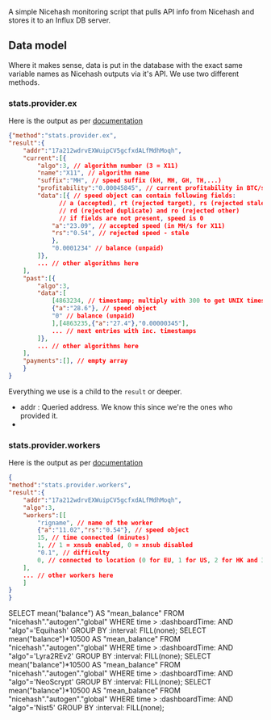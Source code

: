 A simple Nicehash monitoring script that pulls API info from Nicehash and stores it to an Influx DB server.

## Data model

Where it makes sense, data is put in the database with the exact same variable names as Nicehash outputs via it's API. We use two different methods.

### stats.provider.ex

Here is the output as per [documentation](https://www.nicehash.com/doc-api)

```JSON
{"method":"stats.provider.ex",
"result":{
	"addr":"17a212wdrvEXWuipCV5gcfxdALfMdhMoqh",
	"current":[{
		"algo":3, // algorithm number (3 = X11)
		"name":"X11", // algorithm name
		"suffix":"MH", // speed suffix (kH, MH, GH, TH,...)
		"profitability":"0.00045845", // current profitability in BTC/suffix/Day
		"data":[{ // speed object can contain following fields:
			  // a (accepted), rt (rejected target), rs (rejected stale),
			  // rd (rejected duplicate) and ro (rejected other)
			  // if fields are not present, speed is 0
			"a":"23.09", // accepted speed (in MH/s for X11)
			"rs":"0.54", // rejected speed - stale
			},
			"0.0001234" // balance (unpaid)
		]},
		... // other algorithms here
	],
	"past":[{
		"algo":3,
		"data":[
			[4863234, // timestamp; multiply with 300 to get UNIX timestamp
			{"a":"28.6"}, // speed object
			"0" // balance (unpaid)
			],[4863235,{"a":"27.4"},"0.00000345"],
			... // next entries with inc. timestamps
		]},
		... // other algorithms here
	],
	"payments":[], // empty array
	}
}
```

Everything we use is a child to the `result` or deeper.

* addr  : Queried address. We know this since we're the ones who provided it.
*

### stats.provider.workers

Here is the output as per [documentation](https://www.nicehash.com/doc-api)

```JSON
{
"method":"stats.provider.workers",
"result":{
	"addr":"17a212wdrvEXWuipCV5gcfxdALfMdhMoqh",
	"algo":3,
	"workers":[[
		"rigname", // name of the worker
		{"a":"11.02","rs":"0.54"}, // speed object
		15, // time connected (minutes)
		1, // 1 = xnsub enabled, 0 = xnsub disabled
		"0.1", // difficulty
		0, // connected to location (0 for EU, 1 for US, 2 for HK and 3 for JP)
	],
	... // other workers here
	]
}
}
```

SELECT mean("balance") AS "mean_balance" FROM "nicehash"."autogen"."global" WHERE time > :dashboardTime: AND "algo"='Equihash' GROUP BY :interval: FILL(none);
SELECT mean("balance")*10500 AS "mean_balance" FROM "nicehash"."autogen"."global" WHERE time > :dashboardTime: AND "algo"='Lyra2REv2' GROUP BY :interval: FILL(none);
SELECT mean("balance")*10500 AS "mean_balance" FROM "nicehash"."autogen"."global" WHERE time > :dashboardTime: AND "algo"='NeoScrypt' GROUP BY :interval: FILL(none);
SELECT mean("balance")*10500 AS "mean_balance" FROM "nicehash"."autogen"."global" WHERE time > :dashboardTime: AND "algo"='Nist5' GROUP BY :interval: FILL(none);
